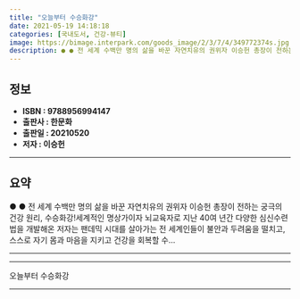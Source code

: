 ```yaml
---
title: "오늘부터 수승화강"
date: 2021-05-19 14:18:18
categories: [국내도서, 건강-뷰티]
image: https://bimage.interpark.com/goods_image/2/3/7/4/349772374s.jpg
description: ● ● 전 세계 수백만 명의 삶을 바꾼 자연치유의 권위자 이승헌 총장이 전하는 궁극의 건강 원리, 수승화강!세계적인 명상가이자 뇌교육자로 지난 40여 년간 다양한 심신수련법을 개발해온 저자는 팬데믹 시대를 살아가는 전 세계인들이 불안과 두려움을 떨치고, 스스로 자기 몸과 마음을 지키
---
```


## **정보**

- **ISBN : 9788956994147**
- **출판사 : 한문화**
- **출판일 : 20210520**
- **저자 : 이승헌**

------



## **요약**

●  ●  전 세계 수백만 명의 삶을 바꾼 자연치유의 권위자
이승헌 총장이 전하는 궁극의 건강 원리, 수승화강!세계적인 명상가이자 뇌교육자로 지난 40여 년간 다양한 심신수련법을 개발해온 저자는 팬데믹 시대를 살아가는 전 세계인들이 불안과 두려움을 떨치고, 스스로 자기 몸과 마음을 지키고 건강을 회복할 수... 

------



------


오늘부터 수승화강 

------


